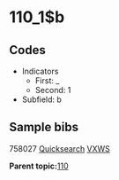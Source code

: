 # 110\_1$b

## Codes

-   Indicators
    -   First: \_
    -   Second: 1
-   Subfield: b

## Sample bibs

758027 [Quicksearch](https://search.library.yale.edu/catalog/758027) [VXWS](http://prodorbis.library.yale.edu:7014/vxws/GetHoldingsService?bibId=758027)

**Parent topic:**[110](../../tags/110/110.md)

